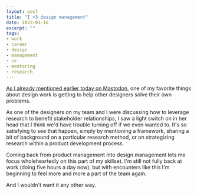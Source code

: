 ```yaml
---
layout: post
title: "I <3 design management"
date: 2023-01-16
excerpt: ""
tags:
- work
- career
- design
- management
- ux
- mentoring
- research
---
```

[As I already mentioned earlier today on Mastodon](https://tech.lgbt/@zinzy/109698329736256912), one of my favorite things about design work is getting to help other designers solve their own problems.

As one of the designers on my team and I were discussing how to leverage research to benefit stakeholder relationships, I saw a light switch on in her head that I think we'd have trouble turning off if we even wanted to. It's so satisfying to see that happen, simply by mentioning a framework, sharing a bit of background on a particular research method, or on strategizing research within a product development process.

Coming back from product management into design management lets me focus wholeheartedly on this part of my skillset. I'm still not fully back at work (doing five hours a day now), but with encounters like this I'm beginning to feel more and more a part of the team again.

And I wouldn't want it any other way. 